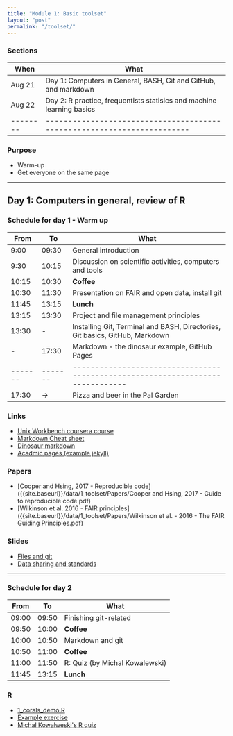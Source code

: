 ```yaml
---
title: "Module 1: Basic toolset"
layout: "post"
permalink: "/toolset/"
---
```


### Sections

| When   | What                                                                  |
|--------|-----------------------------------------------------------------------|
| Aug 21 | Day 1: Computers in General, BASH, Git and GitHub, and markdown       |
| Aug 22 | Day 2: R practice, frequentists statisics and machine learning basics |
|--------|-----------------------------------------------------------------------|

### Purpose

-   Warm-up
-   Get everyone on the same page

* * *

## Day 1: Computers in general, review of R

### Schedule for day 1 - Warm up

| From  | To    | What                                                                         |
|-------|-------|------------------------------------------------------------------------------|
| 9:00  | 09:30 | General introduction                                                         |
| 9:30  | 10:15 | Discussion on scientific activities, computers and tools                     |
| 10:15 | 10:30 | **Coffee**                                                                   |
| 10:30 | 11:30 | Presentation on FAIR and open data, install git                              |
| 11:45 | 13:15 | **Lunch**                                                                    |
| 13:15 | 13:30 | Project and file management principles                                       |
| 13:30 | -     | Installing Git, Terminal and BASH, Directories, Git basics, GitHub, Markdown |
| -     | 17:30 | Markdown - the dinosaur example, GitHub Pages                                |
|-------|-------|------------------------------------------------------------------------------|
| 17:30 | -\>   | Pizza and beer in the Pal Garden                                             |

### Links
- [Unix Workbench coursera course](https://www.coursera.org/learn/unix)
- [Markdown Cheat sheet](https://www.markdownguide.org/cheat-sheet/)
- [Dinosaur markdown](https://github.com/adamkocsis/dinosaur-markdown)
- [Acadmic pages (example jekyll)](https://github.com/academicpages/academicpages.github.io)


### Papers
-   [Cooper and Hsing, 2017 - Reproducible code]({{site.baseurl}}/data/1_toolset/Papers/Cooper and Hsing, 2017 - Guide to reproducible code.pdf)
-   [Wilkinson et al. 2016 - FAIR principles]({{site.baseurl}}/data/1_toolset/Papers/Wilkinson et al. - 2016 - The FAIR Guiding Principles.pdf)

### Slides

-   [Files and git]({{site.baseurl}}/data/1_toolset/2023-08-21_files-git-bash.pdf)
-   [Data sharing and standards]({{site.baseurl}}/data/1_toolset/Dunne_data_sharing_standards.pdf)

* * *


### Schedule for day 2

| From  | To    | What                           |
|-------|-------|--------------------------------|
| 09:00 | 09:50 | Finishing git-related          |
| 09:50 | 10:00 | **Coffee**                     |
| 10:00 | 10:50 | Markdown and git               |
| 10:50 | 11:00 | **Coffee**                     |
| 11:00 | 11:50 | R: Quiz (by Michal Kowalewski) |
| 11:45 | 13:15 | **Lunch**                      |

### R 
- [1_corals_demo.R]({{site.baseurl}}/data/1_toolset/1_corals_demo.R)
- [Example exercise](https://adamkocsis.github.io/rkheion/Exercises/2023-02-15_penguin_species.html)
- [Michal Kowalweski's R quiz]({{site.baseurl}}/data/1_toolset/introQuiz.R)

